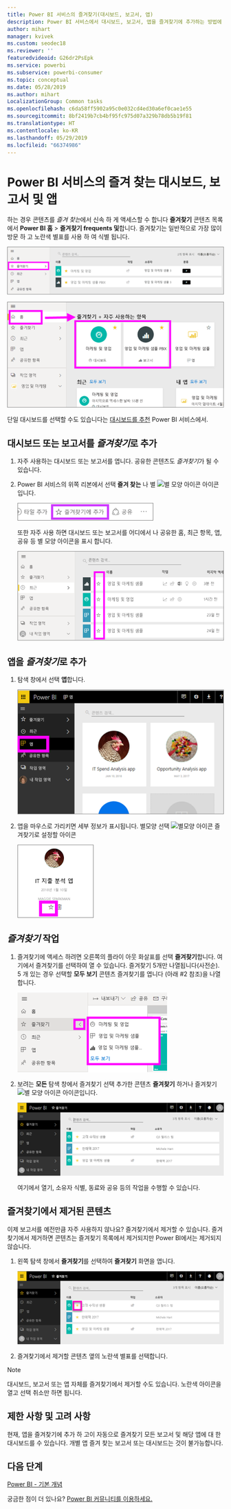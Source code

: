 ```yaml
---
title: Power BI 서비스의 즐겨찾기(대시보드, 보고서, 앱)
description: Power BI 서비스에서 대시보드, 보고서, 앱을 즐겨찾기에 추가하는 방법에 대한 설명서
author: mihart
manager: kvivek
ms.custom: seodec18
ms.reviewer: ''
featuredvideoid: G26dr2PsEpk
ms.service: powerbi
ms.subservice: powerbi-consumer
ms.topic: conceptual
ms.date: 05/28/2019
ms.author: mihart
LocalizationGroup: Common tasks
ms.openlocfilehash: c6da58ff5902a95c0e032cd4ed30a6ef0cae1e55
ms.sourcegitcommit: 8bf2419b7cb4bf95fc975d07a329b78db5b19f81
ms.translationtype: HT
ms.contentlocale: ko-KR
ms.lasthandoff: 05/29/2019
ms.locfileid: "66374986"
---
```

# <a name="favorite-dashboards-reports-and-apps-in-power-bi-service"></a>Power BI 서비스의 즐겨 찾는 대시보드, 보고서 및 앱
하는 경우 콘텐츠를 *즐겨 찾는*에서 신속 하 게 액세스할 수 합니다 **즐겨찾기** 콘텐츠 목록에서 **Power BI 홈**  >   **즐겨찾기 frequents 및**합니다.  즐겨찾기는 일반적으로 가장 많이 방문 하 고 노란색 별표를 사용 하 여 식별 됩니다.

   ![즐겨찾기 아이콘으로 바뀝니다](./media/end-user-favorite/power-bi-favorite-nav.png)

   ![즐겨찾기 아이콘으로 바뀝니다](./media/end-user-favorite/power-bi-home.png)

단일 대시보드를 선택할 수도 있습니다는 [대시보드를 추천](end-user-featured.md) Power BI 서비스에서.

## <a name="add-a-dashboard-or-report-as-a-favorite"></a>대시보드 또는 보고서를 *즐겨찾기*로 추가

1. 자주 사용하는 대시보드 또는 보고서를 엽니다. 공유한 콘텐츠도 *즐겨찾기*가 될 수 있습니다.

2. Power BI 서비스의 위쪽 리본에서 선택 **즐겨 찾는** 나 별 ![별 모양 아이콘](./media/end-user-favorite/power-bi-favorite-icon.png) 아이콘입니다.
   
   ![즐겨찾기 아이콘으로 바뀝니다](./media/end-user-favorite/powerbi-dashboard-favorite.png)
   
   또한 자주 사용 하면 대시보드 또는 보고서를 어디에서 나 공유한 홈, 최근 항목, 앱, 공유 등 별 모양 아이콘을 표시 합니다. 
   
   ![노란색 별이 포함된 대시보드 탭](./media/end-user-favorite/power-bi-recent.png)

## <a name="add-an-app-as-a-favorite"></a>앱을 *즐겨찾기*로 추가

1. 탐색 창에서 선택 **앱**합니다.

   ![대시보드](./media/end-user-favorite/power-bi-favorite-apps.png)

2. 앱을 마우스로 가리키면 세부 정보가 표시됩니다.  별모양 선택 ![별모양 아이콘](./media/end-user-favorite/power-bi-favorite-icon.png)  즐겨찾기로 설정할 아이콘
   
   ![앱 마우스로 가리키기](./media/end-user-favorite/power-bi-favorite-app.png)

## <a name="working-with-favorites"></a>*즐겨찾기* 작업
1. 즐겨찾기에 액세스 하려면 오른쪽의 플라이 아웃 화살표를 선택 **즐겨찾기**합니다.  여기에서 즐겨찾기를 선택하여 열 수 있습니다. 즐겨찾기 5개만 나열됩니다(사전순). 5 개 있는 경우 선택할 **모두 보기** 콘텐츠 즐겨찾기를 엽니다 (아래 #2 참조)을 나열 합니다. 
   
   ![즐겨찾기 플라이아웃](./media/end-user-favorite/power-bi-favorite-flyout.png)
2. 보려는 **모든** 탐색 창에서 즐겨찾기 선택 추가한 콘텐츠 **즐겨찾기** 하거나 즐겨찾기 ![별 모양 아이콘](./media/end-user-favorite/power-bi-favorites-icon.png) 아이콘입니다.  
   
    ![즐겨찾기 창](./media/end-user-favorite/power-bi-favorites-screen.png)
   
   여기에서 열기, 소유자 식별, 동료와 공유 등의 작업을 수행할 수 있습니다.

## <a name="unfavorite-content"></a>즐겨찾기에서 제거된 콘텐츠
이제 보고서를 예전만큼 자주 사용하지 않나요?  즐겨찾기에서 제거할 수 있습니다. 즐겨찾기에서 제거하면 콘텐츠는 즐겨찾기 목록에서 제거되지만 Power BI에서는 제거되지 않습니다.

1. 왼쪽 탐색 창에서 **즐겨찾기**를 선택하여 **즐겨찾기** 화면을 엽니다.
   
   ![즐겨찾기 화면](./media/end-user-favorite/power-bi-unfavorites-screen.png)
2. 즐겨찾기에서 제거할 콘텐츠 옆의 노란색 별표를 선택합니다.

> [!NOTE]
> 대시보드, 보고서 또는 앱 자체를 즐겨찾기에서 제거할 수도 있습니다. 노란색 아이콘을 열고 선택 취소만 하면 됩니다.   
> 
> 
## <a name="limitations-and-considerations"></a>제한 사항 및 고려 사항
현재, 앱을 즐겨찾기에 추가 하 고이 자동으로 즐겨찾기 모든 보고서 및 해당 앱에 대 한 대시보드를 수 있습니다. 개별 앱 즐겨 찾는 보고서 또는 대시보드는 것이 불가능합니다. 

## <a name="next-steps"></a>다음 단계
[Power BI - 기본 개념](end-user-basic-concepts.md)

궁금한 점이 더 있나요? [Power BI 커뮤니티를 이용하세요.](http://community.powerbi.com/)

